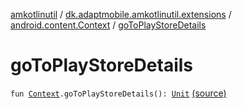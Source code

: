 [amkotlinutil](../../index.md) / [dk.adaptmobile.amkotlinutil.extensions](../index.md) / [android.content.Context](index.md) / [goToPlayStoreDetails](./go-to-play-store-details.md)

# goToPlayStoreDetails

`fun `[`Context`](https://developer.android.com/reference/android/content/Context.html)`.goToPlayStoreDetails(): `[`Unit`](https://kotlinlang.org/api/latest/jvm/stdlib/kotlin/-unit/index.html) [(source)](https://github.com/adaptmobile-organization/amkotlinutil/tree/master/amkotlinutil/src/main/java/dk/adaptmobile/amkotlinutil/extensions/ContextExtensions.kt#L118)